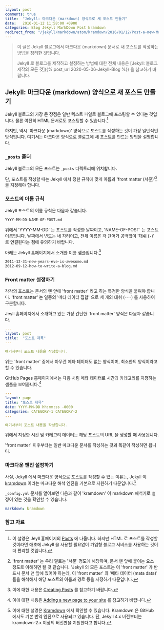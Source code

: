 ```yaml
---
layout: post
comments: true
title:  "Jekyll: 마크다운 (markdown) 양식으로 새 포스트 만들기"
date:   2016-01-12 11:58:00 +0900
categories: Blog Jekyll MarkDown Post kramdown
redirect_from: "/jekyll/markdown/atom/kramdown/2016/01/12/Post-a-new-MarkDown-file.html"
---
```


> 이 글은 Jekyll 블로그에서 마크다운 (markdown) 문서로 새 포스트를 작성하는 방밥을 정리한 것입니다.
>
> Jekyll 로 블로그를 제작하고 설정하는 방법에 대한 전체 내용은 [Jekyll: 블로그 제작의 모든 것]({% post_url 2020-05-06-Jekyll-Blog %}) 을 참고하기 바랍니다.

## Jekyll: 마크다운 (markdown) 양식으로 새 포스트 만들기

Jekyll 블로그의 가장 큰 장점은 일반 텍스트 파일로 블로그에 포스팅할 수 있다는 것입니다. 물론 여전히 HTML 문서로도 포스팅할 수 있습니다.[^posts]

하지만, 역시 '마크다운 (markdown)' 양식으로 포스트를 작성하는 것이 가장 일반적인 방식입니다. 여기서는 마크다운 양식으로 블로그에 새 포스트를 만드는 방법을 설명합니다.

### `_posts` 폴더

Jekyll 블로그의 모든 포스트는 `_posts` 디렉토리에 위치합니다.

단, 포스트를 작성할 때는 Jekyll 에서 정한 규칙에 맞게 이름과 'front matter (서문)'[^front-matter] 을 지정해야 합니다.

### 포스트의 이름 규칙

Jekyll 포스트의 이름 규칙은 다음과 같습니다.

```txt
YYYY-MM-DD-NAME-OF-POST.md
```

위에서 'YYYY-MM-DD' 는 포스트를 작성한 날짜이고, 'NAME-OF-POST' 는 포스트 이름입니다. 날짜에서 년도는 네 자리이고, 전체 이름은 각 단어가 공백없이 '대쉬 (`-`)' 로 연결된다는 점에 유의하기 바랍니다.

아래는 Jekyll 홈페이지에서 소개한 이름 샘플입니다.[^naming-sample-of-jekyll]

```txt
2011-12-31-new-years-eve-is-awesome.md
2012-09-12-how-to-write-a-blog.md
```

### Front matter 설정하기

각각의 포스트는 문서의 맨 앞에 'front matter' 라고 하는 특정한 양식을 붙여야 합니다. 'front matter' 는 일종의 '메타 데이터 집합' 으로 세 개의 대쉬 (`---`) 를 사용하여 구분합니다.

Jeyll 홈페이지에서 소개하고 있는 가장 간단한 'front matter' 양식은 다음과 같습니다.

```yml
---
layout: post
title:  "포스트 제목"
---

여기서부터 포스트 내용을 작성합니다.
```

위는 'front matter' 중에서 아무런 메타 데이터도 없는 양식이며, 최소한의 양식이라고 할 수 있습니다.

GitHub Pages 홈페이지에서는 다음 처럼 메타 데이터로 시간과 카테고리를 지정하는 샘플을 보여줍니다.[^naming-of-github-pages]

```yml
---
layout: page
title: "포스트 제목"
date: YYYY-MM-DD hh:mm:ss -0000
categories: CATEGORY-1 CATEGORY-2
---

여기서부터 포스트 내용을 작성합니다.
```

위에서 지정한 시간 및 카테고리 데이터는 해당 포스트의 URL 을 생성할 때 사용됩니다.

'front matter' 이후부터는 일반 마크다운 문서를 작성하는 것과 똑같이 작성하면 됩니다.

### 마크다운 엔진 설정하기

사실, Jekyll 에서 마크다운 양식으로 포스트를 작성할 수 있는 이유는, Jekyll 이 [kramdown](http://kramdown.gettalong.org) 이라는 마크다운 해석 엔진을 기본으로 지원하기 때문입니다.[^kramdown]

`_config.yml` 문서를 열어보면 다음과 같이 'kramdown' 이 markdown 해석기로 설정이 있는 것을 확인할 수 있습니다.

```yml
markdown: kramdown
```

### 참고 자료

[^posts]: 이 설명은 Jeyll 홈페이지의 [Posts](https://jekyllrb.com/docs/posts/) 에 나옵니다. 하지만 HTML 로 포스트를 작성할 것이라면 애초에 Jekyll 을 사용할 필요없이 가입형 블로그 서비스를 사용하는 것이 더 편리할 것입니다.

[^front-matter]: 'front matter' 는 우리 말로는 '서문' 정도에 해당하며, 문서 맨 앞에 붙이는 요소 정도로 이해하면 될 것 같습니다. 'Jekyll 의 모든 포스트는 이 'front matter' 가 반드시 문서 맨 앞에 있어야 하는데, 이 'front matter' 의 '메타 데이터 (mata data)' 들을 해석해서 해당 포스트의 이름과 경로 등을 지정하기 때문입니다.

[^naming-of-github-pages]: 이에 대한 내용은 [Adding a new page to your site](https://help.github.com/en/github/working-with-github-pages/adding-content-to-your-github-pages-site-using-jekyll#adding-a-new-page-to-your-site) 를 참고하기 바랍니다.

[^naming-sample-of-jekyll]: 이에 대한 내용은 [Creating Posts](https://jekyllrb.com/docs/posts/#creating-posts) 를 참고하기 바랍니다.

[^kramdown]: 이에 대한 설명은 [Kramdown](https://jekyllrb.com/docs/configuration/markdown/#kramdown) 에서 확인할 수 있습니다. Kramdown 은 GitHub 에서도 기본 번역 엔진으로 사용되고 있습니다. 단, Jekyll 4.x 버전부터는 kramdown-2.x 이상의 버전만을 지원한다고 합니다.
